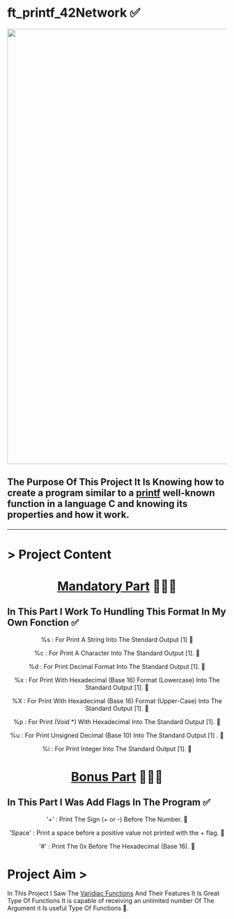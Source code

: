 # ft_printf_42Network ✅

<div align=center>
<img width=1000 heigth=400 src=https://github.com/Ziko909/ft_printf_42Network/blob/main/Img/ft_printf.gif>
</div>

<h2> The Purpose Of This Project It Is Knowing how to create a program similar to a <a href=https://fr.wikipedia.org/wiki/Printf>printf</a> well-known function in a language C and knowing its properties and how it work. <hr/>

# > Project Content

<h1 align=center> <a href=https://github.com/Ziko909/ft_printf_42Network/tree/main/Src>Mandatory Part</a> 👨🏻‍💻</h1>
 
 <h2 align=left>In This Part I Work To Hundling This Format In My Own Fonction ✅</h2>
  <div align=center>
  <p> %s : For Print A String Into The Stendard Output [1] 🔰</p>
  <p> %c : For Print A Character Into The Standard Output [1]. 🔰</p>
  <p> %d : For Print Decimal Format Into The Standard Output [1]. 🔰</p>
  <p> %x : For Print With Hexadecimal (Base 16) Format (Lowercase) Into The Standard Output [1]. 🔰</p>
  <p> %X : For Print With Hexadecimal (Base 16) Format (Upper-Case) Into The Standard Output [1]. 🔰</p>
  <p> %p : For Print (Void *) With Hexadecimal Into The Standard Output [1]. 🔰</p>
  <p> %u : For Print Unsigned Decimal (Base 10) Into The Standard Output [1] . 🔰</p>
  <p> %i : For Print Integer Into The Standard Output [1]. 🔰</p>
  </div>
  <h1 align=center> <a href=https://github.com/Ziko909/ft_printf_42Network/tree/main/Src>Bonus Part</a> 👨🏻‍💻</h1>
  <h2 align=left> In This Part I Was Add Flags In The Program ✅</h2>
  <div align=center>
  <p>'+'    : Print The Sign (+ or -) Before The Number. 🔰</p>  
  <p>'Space'    : Print a space before a positive value not printed with the + flag. 🔰</p>  
  <p>'#'    : Print The 0x Before The Hexadecimal (Base 16). 🔰</p>    
  </div>
  
 # Project Aim  >
  In This Project I Saw The <a href=https://en.wikipedia.org/wiki/Variadic_function>Varidiac Functions</a> And Their Features It Is Great Type Of Functions It is capable of receiving an unlimited number Of The Argument it Is useful Type Of Functions 💯.
